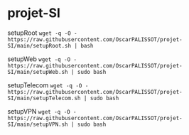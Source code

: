 # projet-SI
setupRoot
`wget -q -O - https://raw.githubusercontent.com/OscarPALISSOT/projet-SI/main/setupRoot.sh | bash`

setupWeb
`wget -q -O - https://raw.githubusercontent.com/OscarPALISSOT/projet-SI/main/setupWeb.sh | sudo bash`

setupTelecom
`wget -q -O - https://raw.githubusercontent.com/OscarPALISSOT/projet-SI/main/setupTelecom.sh | sudo bash`

setupVPN
`wget -q -O - https://raw.githubusercontent.com/OscarPALISSOT/projet-SI/main/setupVPN.sh | sudo bash`
